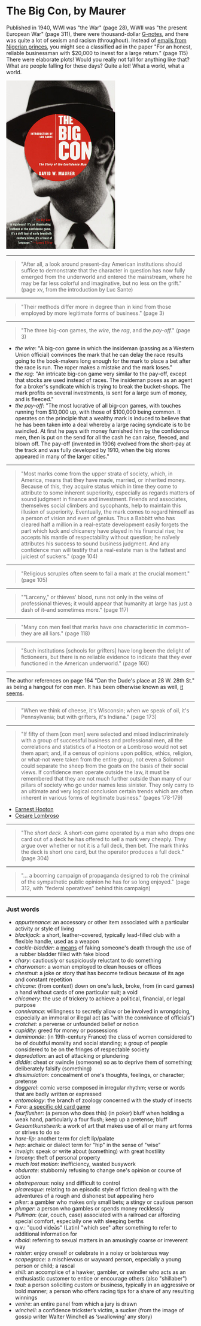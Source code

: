 # The Big Con, by Maurer

Published in 1940, WWI was "the War" (page 28), WWII was "the present
European War" (page 311), there were thousand-dollar [G-notes][], and
there was quite a lot of sexism and racism (throughout). Instead of
[emails from Nigerian princes][], you might see a classified ad in the
paper "For an honest, reliable businessman with $20,000 to invest for
a large return." (page 115) There were elaborate plots! Would you
really not fall for anything like that? What are people falling for
these days? Quite a lot! What a world, what a world.

[G-notes]: https://www.investopedia.com/6-famous-discontinued-and-uncommon-u-s-currency-denominations-4773302#1000-bill
[emails from Nigerian princes]: https://en.wikipedia.org/wiki/Advance-fee_scam


![cover](cover.jpg)

---

> "After all, a look around present-day American institutions should
> suffice to demonstrate that the character in question has now fully
> emerged from the underworld and entered the mainstream, where he may
> be far less colorful and imaginative, but no less on the grift."
> (page xv, from the introduction by Luc Sante)


---

> "Their methods differ more in degree than in kind from those
> employed by more legitimate forms of business." (page 3)


---

> "The three big-con games, the _wire_, the _rag_, and the _pay-off_."
> (page 3)

 * _the wire_: "A big-con game in which the insideman (passing as a
   Western Union official) convinces the mark that he can delay the
   race results going to the book-makers long enough for the mark to
   place a bet after the race is run. The roper makes a mistake and
   the mark loses."
 * _the rag_: "An intricate big-con game very similar to the pay-off,
   except that stocks are used instead of races. The insideman poses
   as an agent for a broker's syndicate which is trying to break the
   bucket-shops. The mark profits on several investments, is sent for
   a large sum of money, and is fleeced."
 * _the pay-off_: "The most lucrative of all big-con games, with
   touches running from $10,000 up, with those of $100,000 being
   common. It operates on the principle that a wealthy mark is induced
   to believe that he has been taken into a deal whereby a large
   racing syndicate is to be swindled. At first he pays with money
   furnished him by the confidence men, then is put on the send for
   all the cash he can raise, fleeced, and blown off. The pay-off
   (invented in 1906) evolved from the short-pay at the track and was
   fully developed by 1910, when the big stores appeared in many of
   the larger cities."


---

> "Most marks come from the upper strata of society, which, in
> America, means that they have made, married, or inherited money.
> Because of this, they acquire status which in time they come to
> attribute to some inherent superiority, especially as regards
> matters of sound judgment in finance and investment. Friends and
> associates, themselves social climbers and sycophants, help to
> maintain this illusion of superiority. Eventually, the mark comes to
> regard himself as a person of vision and even of genius. Thus a
> Babbitt who has cleared half a million in a real-estate development
> easily forgets the part which luck and chicanery have played in his
> financial rise; he accepts his mantle of respectability without
> question; he naïvely attributes his success to sound business
> judgment. And any confidence man will testify that a real-estate man
> is the fattest and juiciest of suckers." (page 104)


---

> "Religious scruples often seem to fail a mark at the crucial
> moment." (page 105)


---

> ""Larceny," or thieves' blood, runs not only in the veins of
> professional thieves; it would appear that humanity at large has
> just a dash of it–and sometimes more." (page 117)


---

> "Many con men feel that marks have one characteristic in common–they
> are all liars." (page 118)


---

> "Such institutions [schools for grifters] have long been the delight
> of fictioneers, but there is no reliable evidence to indicate that
> they ever functioned in the American underworld." (page 160)


---

The author references on page 164 "Dan the Dude's place at 28 W. 28th
St." as being a hangout for con men. It has been otherwise known as
well, [it seems][].

[it seems]: https://ephemeralnewyork.wordpress.com/tag/28-west-28th-street/


---

> "When we think of cheese, it's Wisconsin; when we speak of oil, it's
> Pennsylvania; but with grifters, it's Indiana." (page 173)


---

> "If fifty of them [con men] were selected and mixed indiscriminately
> with a group of successful business and professional men, all the
> correlations and statistics of a Hooton or a Lombroso would not set
> them apart; and, if a census of opinions upon politics, ethics,
> religion, or what-not were taken from the entire group, not even a
> Solomon could separate the sheep from the goats on the basis of
> their social views. If confidence men operate outside the law, it
> must be remembered that they are not much further outside than many
> of our pillars of society who go under names less sinister. They
> only carry to an ultimate and very logical conclusion certain trends
> which are often inherent in various forms of legitimate business."
> (pages 178-179)

 * [Earnest Hooton](https://en.wikipedia.org/wiki/Earnest_Hooton)
 * [Cesare Lombroso](https://en.wikipedia.org/wiki/Cesare_Lombroso)


---

> "The _short deck_. A short-con game operated by a man who drops one
> card out of a deck he has offered to sell a mark very cheaply. They
> argue over whether or not it is a full deck, then bet. The mark
> thinks the deck is short one card, but the operator produces a full
> deck." (page 304)


---

> "... a booming campaign of propaganda designed to rob the criminal
> of the sympathetic public opinion he has for so long enjoyed." (page
> 312, with "federal operatives" behind this campaign)


---

### Just words

 * _appurtenance_: an accessory or other item associated with a
   particular activity or style of living
 * _blackjack_: a short, leather-covered, typically lead-filled club
   with a flexible handle, used as a weapon
 * _cackle-bladder_: a [means][] of faking someone's death through the
   use of a rubber bladder filled with fake blood
 * _chary_: cautiously or suspiciously reluctant to do something
 * _charwoman_: a woman employed to clean houses or offices
 * _chestnut_: a joke or story that has become tedious because of its
   age and constant repetition
 * _chicane_: (from context) down on one's luck, broke, from (in card
   games) a hand without cards of one particular suit; a void
 * _chicanery_: the use of trickery to achieve a political, financial,
   or legal purpose
 * _connivance_: willingness to secretly allow or be involved in
   wrongdoing, especially an immoral or illegal act (as "with the
   connivance of officials")
 * _crotchet_: a perverse or unfounded belief or notion
 * _cupidity_: greed for money or possessions
 * _demimonde_: (in 19th-century France) the class of women considered
   to be of doubtful morality and social standing; a group of people
   considered to be on the fringes of respectable society
 * _depredation_: an act of attacking or plundering
 * _diddle_: cheat or swindle (someone) so as to deprive them of
   something; deliberately falsify (something)
 * _dissimulation_: concealment of one's thoughts, feelings, or
   character; pretense
 * _doggerel_: comic verse composed in irregular rhythm; verse or
   words that are badly written or expressed
 * _entomology_: the branch of zoology concerned with the study of
   insects
 * _Faro_: [a specific old card game][]
 * _fourflusher_: (a person who does this) (in poker) bluff when
   holding a weak hand, particularly a four flush; keep up a pretense;
   bluff
 * _Gesamtkunstwerk_: a work of art that makes use of all or many art
   forms or strives to do so
 * _hare-lip_: another term for cleft lip/palate
 * _hep_: archaic or dialect term for "hip" in the sense of "wise"
 * _inveigh_: speak or write about (something) with great hostility
 * _larceny_: theft of personal property
 * _much lost motion_: inefficiency, wasted busywork
 * _obdurate_: stubbornly refusing to change one's opinion or course
   of action
 * _obstreperous_: noisy and difficult to control
 * _picaresque_: relating to an episodic style of fiction dealing with
   the adventures of a rough and dishonest but appealing hero
 * _piker_: a gambler who makes only small bets; a stingy or cautious
   person
 * _plunger_: a person who gambles or spends money recklessly
 * _Pullman_: (car, couch, case) associated with a railroad car
   affording special comfort, especially one with sleeping berths
 * _q.v._: "quod videās" (Latin) "which see" after something to refer
   to additional information for
 * _ribald_: referring to sexual matters in an amusingly coarse or
   irreverent way
 * _roister_: enjoy oneself or celebrate in a noisy or boisterous way
 * _scapegrace_: a mischievous or wayward person, especially a young
   person or child; a rascal
 * _shill_: an accomplice of a hawker, gambler, or swindler who acts
   as an enthusiastic customer to entice or encourage others (also
   "shillaber")
 * _tout_: a person soliciting custom or business, typically in an
   aggressive or bold manner; a person who offers racing tips for a
   share of any resulting winnings
 * _venire_: an entire panel from which a jury is drawn
 * _winchell_: a confidence trickster’s victim, a sucker (from the
   image of gossip writer Walter Winchell as ‘swallowing’ any story)

[means]: https://en.wikipedia.org/wiki/Cackle-bladder
[a specific old card game]: https://en.wikipedia.org/wiki/Faro_(card_game)
